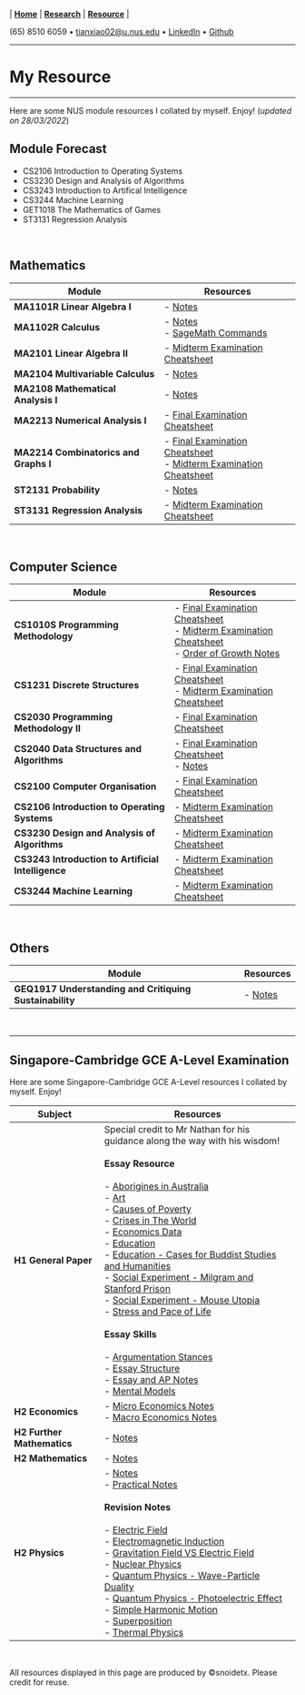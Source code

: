 |  **[Home](https://snoidetx.github.io)**  |  **[Research](https://snoidetx.github.io/research)**  |  **[Resource](https://snoidetx.github.io/resource)**  |

(65) 8510 6059 • tianxiao02@u.nus.edu • [LinkedIn](https://www.linkedin.com/in/tian-xiao-1202/) • [Github](https://github.com/snoidetx/)  

---

# My Resource

---

Here are some NUS module resources I collated by myself. Enjoy! (*updated on 28/03/2022*)

## Module Forecast
- CS2106 Introduction to Operating Systems
- CS3230 Design and Analysis of Algorithms
- CS3243 Introduction to Artifical Intelligence
- CS3244 Machine Learning
- GET1018 The Mathematics of Games
- ST3131 Regression Analysis

<br>

## Mathematics

| Module | Resources |
| --- | --- |
| **MA1101R Linear Algebra I** | - [Notes](https://github.com/snoidetx/snoidetx.github.io/blob/main/cont/resource/NUS-MA1101R-Notes.pdf) |
| **MA1102R Calculus** | - [Notes](https://github.com/snoidetx/snoidetx.github.io/blob/main/cont/resource/NUS-MA1102R-Notes.pdf)<br>- [SageMath Commands](https://github.com/snoidetx/snoidetx.github.io/blob/main/cont/resource/NUS-MA1102R-SagemathCommands.pdf) |
| **MA2101 Linear Algebra II** | - [Midterm Examination Cheatsheet](https://github.com/snoidetx/snoidetx.github.io/blob/main/cont/resource/NUS-MA2101-MidtermExaminationCheatsheet.pdf) |
| **MA2104 Multivariable Calculus** | - [Notes](https://github.com/snoidetx/snoidetx.github.io/blob/main/cont/resource/NUS-MA2104-Notes.pdf) |
| **MA2108 Mathematical Analysis I** | - [Notes](https://github.com/snoidetx/snoidetx.github.io/blob/main/cont/resource/NUS-MA2108-Notes.pdf) |
| **MA2213 Numerical Analysis I** | - [Final Examination Cheatsheet](https://github.com/snoidetx/snoidetx.github.io/blob/main/cont/resource/NUS-MA2213-FinalExaminationCheatsheet.pdf) |
| **MA2214 Combinatorics and Graphs I** | - [Final Examination Cheatsheet](https://github.com/snoidetx/snoidetx.github.io/blob/main/cont/resource/NUS-MA2214-FinalExaminationCheatsheet.pdf)<br>- [Midterm Examination Cheatsheet](https://github.com/snoidetx/snoidetx.github.io/blob/main/cont/resource/NUS-MA2214-MidtermCheatsheet.pdf) |
| **ST2131 Probability** | - [Notes](https://github.com/snoidetx/snoidetx.github.io/blob/main/cont/resource/NUS-ST2131-Notes.pdf) |
| **ST3131 Regression Analysis** | - [Midterm Examination Cheatsheet](https://github.com/snoidetx/snoidetx.github.io/blob/main/cont/resource/NUS-ST3131-MidtermExaminationCheatsheet.pdf) |

<br>

## Computer Science

| Module | Resources |
| --- | --- |
| **CS1010S Programming Methodology** | - [Final Examination Cheatsheet](https://github.com/snoidetx/snoidetx.github.io/blob/main/cont/resource/NUS-CS1010S-FinalExaminationCheatsheet.pdf)<br>- [Midterm Examination Cheatsheet](https://github.com/snoidetx/snoidetx.github.io/blob/main/cont/resource/NUS-CS1010S-MidtermExaminationCheatsheet.pdf)<br>- [Order of Growth Notes](https://github.com/snoidetx/snoidetx.github.io/blob/main/cont/resource/NUS-CS1010S-OrderOfGrowthNotes.pdf) |
| **CS1231 Discrete Structures** | - [Final Examination Cheatsheet](https://github.com/snoidetx/snoidetx.github.io/blob/main/cont/resource/NUS-CS1231-FinalExaminationCheatsheet.pdf)<br>- [Midterm Examination Cheatsheet](https://github.com/snoidetx/snoidetx.github.io/blob/main/cont/resource/NUS-CS1231-MidtermExaminationCheatsheet.pdf) |
| **CS2030 Programming Methodology II** | - [Final Examination Cheatsheet](https://github.com/snoidetx/snoidetx.github.io/blob/main/cont/resource/NUS-CS2030-FinalExaminationCheatsheet.pdf) |
| **CS2040 Data Structures and Algorithms** | - [Final Examination Cheatsheet](https://github.com/snoidetx/snoidetx.github.io/blob/main/cont/resource/NUS-CS2040-FinalExaminationCheatsheet.pdf)<br>- [Notes](https://github.com/snoidetx/snoidetx.github.io/blob/main/cont/resource/NUS-CS2040-Notes.pdf) |
| **CS2100 Computer Organisation** | - [Final Examination Cheatsheet](https://github.com/snoidetx/snoidetx.github.io/blob/main/cont/resource/NUS-CS2100-FinalExaminationCheatsheet.pdf) |
| **CS2106 Introduction to Operating Systems** | - [Midterm Examination Cheatsheet](https://github.com/snoidetx/snoidetx.github.io/blob/main/cont/resource/NUS-CS2106-MidtermExaminationCheatsheet.pdf) |
| **CS3230 Design and Analysis of Algorithms** | - [Midterm Examination Cheatsheet](https://github.com/snoidetx/snoidetx.github.io/blob/main/cont/resource/NUS-CS3230-MidtermExaminationCheatsheet.pdf) |
| **CS3243 Introduction to Artificial Intelligence** | - [Midterm Examination Cheatsheet](https://github.com/snoidetx/snoidetx.github.io/blob/main/cont/resource/NUS-CS3243-MidtermExaminationCheatsheet.pdf) |
| **CS3244 Machine Learning** | - [Midterm Examination Cheatsheet](https://github.com/snoidetx/snoidetx.github.io/blob/main/cont/resource/NUS-CS3244-MidtermExaminationCheatsheet.pdf) |

<br>

## Others

| Module | Resources |
| --- | --- |
| **GEQ1917 Understanding and Critiquing Sustainability** | - [Notes](https://github.com/snoidetx/snoidetx.github.io/blob/main/cont/resource/NUS-GEQ1917-Notes.pdf) |

<br>

---

## Singapore-Cambridge GCE A-Level Examination

Here are some Singapore-Cambridge GCE A-Level resources I collated by myself. Enjoy!

| Subject | Resources |
| --- | --- |
| **H1 General Paper** | Special credit to Mr Nathan for his guidance along the way with his wisdom!<br><br>**Essay Resource**<br><br>- [Aborigines in Australia](https://github.com/snoidetx/snoidetx.github.io/blob/main/cont/resource/ALevel-H2GeneralPaper-AboriginesInAustralia.png)<br>- [Art](https://github.com/snoidetx/snoidetx.github.io/blob/main/cont/resource/ALevel-H2GeneralPaper-Art.pdf)<br>- [Causes of Poverty](https://github.com/snoidetx/snoidetx.github.io/blob/main/cont/resource/CausesOfPoverty.png)<br>- [Crises in The World](https://github.com/snoidetx/snoidetx.github.io/blob/main/cont/resource/ALevel-H2GeneralPaper-CrisesInTheWorld.pdf)<br>- [Economics Data](https://github.com/snoidetx/snoidetx.github.io/blob/main/cont/resource/ALevel-H2GeneralPaper-EconomicsData.png)<br>- [Education](https://github.com/snoidetx/snoidetx.github.io/blob/main/cont/resource/ALevel-H2GeneralPaper-Education.pdf)<br>- [Education - Cases for Buddist Studies and Humanities](https://github.com/snoidetx/snoidetx.github.io/blob/main/cont/resource/ALevel-H2GeneralPaper-EducationCasesForBuddistStudiesHumanities.png)<br>- [Social Experiment - Milgram and Stanford Prison](https://github.com/snoidetx/snoidetx.github.io/blob/main/cont/resource/ALevel-H2GeneralPaper-MilgramStanfordPrison.pdf)<br>- [Social Experiment - Mouse Utopia](https://github.com/snoidetx/snoidetx.github.io/blob/main/cont/resource/ALevel-H2GeneralPaper-MouseUtopia.png)<br>- [Stress and Pace of Life](https://github.com/snoidetx/snoidetx.github.io/blob/main/cont/resource/ALevel-H2GeneralPaper-StressPaceOfLife.pdf)<br><br>**Essay Skills**<br><br>- [Argumentation Stances](https://github.com/snoidetx/snoidetx.github.io/blob/main/cont/resource/ALevel-H2GeneralPaper-ArgumentationStances.pdf)<br>- [Essay Structure](https://github.com/snoidetx/snoidetx.github.io/blob/main/cont/resource/ALevel-H2GeneralPaper-EssayStructure.pdf)<br>- [Essay and AP Notes](https://github.com/snoidetx/snoidetx.github.io/blob/main/cont/resource/ALevel-H2GeneralPaper-EssayApNotes.pdf)<br>- [Mental Models](https://github.com/snoidetx/snoidetx.github.io/blob/main/cont/resource/ALevel-H2GeneralPaper-MentalModels.pdf) |
| **H2 Economics** | - [Micro Economics Notes](https://github.com/snoidetx/snoidetx.github.io/blob/main/cont/resource/ALevel-H2Economics-MicroEconomicsNotes.pdf)<br>- [Macro Economics Notes](https://github.com/snoidetx/snoidetx.github.io/blob/main/cont/resource/ALevel-H2Economics-MacroEconomicsNotes.pdf) |
| **H2 Further Mathematics** | - [Notes](https://github.com/snoidetx/snoidetx.github.io/blob/main/cont/resource/ALevel-H2FurtherMathematics-Notes.pdf) |
| **H2 Mathematics** | - [Notes](https://github.com/snoidetx/snoidetx.github.io/blob/main/cont/resource/ALevel-H2Mathematics-Notes.pdf) |
| **H2 Physics** | - [Notes](https://github.com/snoidetx/snoidetx.github.io/blob/main/cont/resource/ALevel-H2Physics-Notes.pdf)<br>- [Practical Notes](https://github.com/snoidetx/snoidetx.github.io/blob/main/cont/resource/ALevel-H2Physics-PracticalNotes.pdf)<br><br>**Revision Notes**<br><br>- [Electric Field](https://github.com/snoidetx/snoidetx.github.io/blob/main/cont/resource/ALevel-H2Physics-ElectricFieldRevisionNotes.pdf)<br>- [Electromagnetic Induction](https://github.com/snoidetx/snoidetx.github.io/blob/main/cont/resource/ALevel-H2Physics-ElectromagneticInductionRevisionNotes.pdf)<br>- [Gravitation Field VS Electric Field](https://github.com/snoidetx/snoidetx.github.io/blob/main/cont/resource/ALevel-H2Physics-GravitationalFieldVsElectricFieldRevisionNotes.pdf)<br>- [Nuclear Physics](https://github.com/snoidetx/snoidetx.github.io/blob/main/cont/resource/ALevel-H2Physics-NuclearPhysicsRevisionNotes.pdf)<br>- [Quantum Physics - Wave-Particle Duality](https://github.com/snoidetx/snoidetx.github.io/blob/main/cont/resource/ALevel-H2Physics-QuantumPhysicsWaveParticleDualityRevisionNotes.pdf)<br>- [Quantum Physics - Photoelectric Effect](https://github.com/snoidetx/snoidetx.github.io/blob/main/cont/resource/ALevel-H2Physics-PhotoelectricEffectRevisionNotes.pdf)<br>- [Simple Harmonic Motion](https://github.com/snoidetx/snoidetx.github.io/blob/main/cont/resource/ALevel-H2Physics-SimpleHarmonicMotionRevisionNotes.pdf)<br>- [Superposition](https://github.com/snoidetx/snoidetx.github.io/blob/main/cont/resource/ALevel-H2Physics-SuperpositionRevisionNotes.pdf)<br>- [Thermal Physics](https://github.com/snoidetx/snoidetx.github.io/blob/main/cont/resource/ALevel-H2Physics-ThermalPhysicsRevisionNotes.pdf) |

<br>

All resources displayed in this page are produced by &copy;snoidetx. Please credit for reuse.
